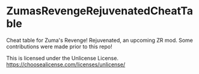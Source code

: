 # ZumasRevengeRejuvenatedCheatTable
Cheat table for Zuma's Revenge! Rejuvenated, an upcoming ZR mod. Some contributions were made prior to this repo!

This is licensed under the Unlicense License. https://choosealicense.com/licenses/unlicense/
